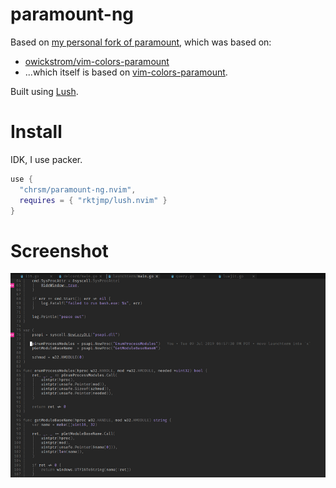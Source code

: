 paramount-ng
============

Based on [my personal fork of paramount][3], which was based on:

- [owickstrom/vim-colors-paramount][1]
- ...which itself is based on [vim-colors-paramount][2].

Built using [Lush][4].

Install
=======

IDK, I use packer.

```lua
use {
  "chrsm/paramount-ng.nvim",
  requires = { "rktjmp/lush.nvim" }
}
```

Screenshot
==========

![paramount-ng](/ss/paramount.png)


[1]: https://github.com/owickstrom/vim-colors-paramount
[2]: https://github.com/preservim/vim-colors-pencil
[3]: https://github.com/chrsm/vim-colors-paramount
[4]: https://github.com/rktjmp/lush.nvim
